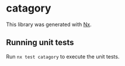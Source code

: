 # catagory

This library was generated with [Nx](https://nx.dev).

## Running unit tests

Run `nx test catagory` to execute the unit tests.
